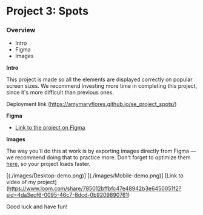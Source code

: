 # Project 3: Spots

### Overview  

* Intro  
* Figma  
* Images  
  
**Intro**
  
This project is made so all the elements are displayed correctly on popular screen sizes. We recommend investing more time in completing this project, since it's more difficult than previous ones.  

Deployment link (https://amymaryflores.github.io/se_project_spots/)
  
**Figma**  
  
* [Link to the project on Figma](https://www.figma.com/file/BBNm2bC3lj8QQMHlnqRsga/Sprint-3-Project-%E2%80%94-Spots?type=design&node-id=2%3A60&mode=design&t=afgNFybdorZO6cQo-1)
  



**Images**  
  
The way you'll do this at work is by exporting images directly from Figma — we recommend doing that to practice more. Don't forget to optimize them [here](https://tinypng.com/), so your project loads faster. 


 [(./images/Desktop-demo.png)]
 [(./images/Mobile-demo.png)]
[Link to video of my project] (https://www.loom.com/share/785012bffbfc47e48942b3e6450051f2?sid=4da3ecf6-0095-46c7-8dcd-0b9209890761)
  
Good luck and have fun!
